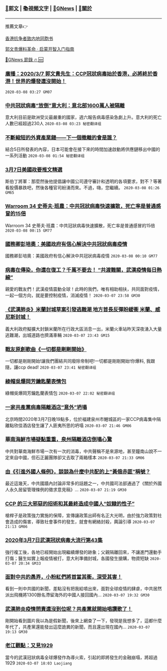 ###  [:eagle:郭文](https://github.com/ourhimalayas/txt) | [:books:視頻文字](https://github.com/ourhimalayas/txt/blob/master/content/README.md) | [:newspaper:GNews](https://github.com/ourhimalayas/txt/blob/master/content/gnews/README.md) | [:pray:關於](https://github.com/ourhimalayas/home/tree/master/about)
---

推薦文章:point_right:

[香港抗争者致内地同胞书](https://github.com/ourhimalayas/news/blob/master/2019/08/a_letter_from_the_hong_kong_people.md)

[郭文贵爆料革命 · 启蒙开智入门指南](https://github.com/ourhimalayas/txt/issues/1)

[:newspaper:GNews 節錄 :fire: :new:](https://github.com/ourhimalayas/txt/blob/master/content/gnews/README.md) 



### [廣播：2020/3/7 郭文貴先生：CCP冠狀病毒始於香港，必將終於香港！世界的爆發還沒開始！](/content/gnews/1/README.md)

 `2020-03-08 03:27 GM07`

### [中共冠狀病毒“放倒”意大利：意北部1600萬人被隔離](/content/gnews/2/README.md)

意大利目前是歐洲受災最嚴重的國家，週六報告病毒感染急劇上升。意大利的死亡人數已經超過230人  `2020-03-08 03:23 秘密翻译组`

### [不斷縮短的外資產業鏈——下一個撤離的會是誰？](/content/gnews/3/README.md)

結合5日所發表的內容，日本可能會在接下來的時間加速啟動將供應鏈移出中國的一系列活動  `2020-03-08 01:54 秘密翻译组`

### [3月7日美國政要推文精選](/content/gnews/4/README.md)

斯伯丁將軍：那麼然後他提倡讓中國公司遵守審計和透明的各項要求，對不？等著看股價暴跌吧，然後各種官司紛湧而來。不過，嗨，您繼續。  `2020-03-08 01:26 GM65`

### [Warroom 34 史蒂夫·班農：中共冠狀病毒快速擴散，死亡率是普通感冒的15倍](/content/gnews/5/README.md)

Warroom 34 史蒂夫·班農：中共冠狀病毒快速擴散，死亡率是普通感冒的15倍  `2020-03-08 00:15 GM77`

### [國務卿彭培奧：美國政府有信心解決中共冠狀病毒疫情](/content/gnews/6/README.md)

國務卿彭培奧：美國政府有信心解決中共冠狀病毒疫情  `2020-03-08 00:10 GM77`

### [病毒在傳染，你還在復工？千萬不要去！ “共渡難關，武漢疫情每日熱線”](/content/gnews/7/README.md)

親愛的戰友們！武漢疫情震動全球！此時的我們，唯有相助相扶，共同面對疫情，一起一個方向，就是要控制疫情，消滅疫情！  `2020-03-07 23:58 GM30`

### [《武漢肺炎》米蘭封城草案引發逃難潮 地方首長反彈盼緩衝 米蘭、威尼斯封城！](/content/gnews/8/README.md)

義大利政府擬擴大封鎖米蘭所在行政大區消息一出，米蘭火車站昨天深夜湧入大量逃難潮，出城道路也擠滿車輛  `2020-03-07 23:43 GM15`

### [戰友原創歌曲《一切都是剛剛開始》](/content/gnews/9/README.md)

一切都是剛剛開始!讓我們團結共同廢除帝制吧!一切都是剛剛開始!你爆料, 我跟隨，讓ccp dead!  `2020-03-07 23:41 秘密翻译组`

### [綠帽吳爆岡芳鑰匙蘭表情包](/content/gnews/10/README.md)

綠帽吳爆岡芳鑰匙蘭表情包  `2020-03-07 22:02 秘密翻译组`

### [一家共產黨病毒隔離酒店“意外”坍塌](/content/gnews/11/README.md)

北京時間2020年3月7日晚19點多，位於福建泉州市鯉城區的一家CCP病毒集中隔離點欣佳酒店發生讓了人匪夷所思的坍塌  `2020-03-07 21:46 GM06`

### [華南海鮮市場疑點重重，泉州隔離酒店倒塌心驚](/content/gnews/12/README.md)

中共對華南海鮮市場一次有一次的消毒，中共聲稱不是來源地，甚至鐘南山說不一定來自中國，但石正麗團隊卻又去取了兩箱樣本  `2020-03-07 21:33 GM06`

### [由《引進外國人條例》，談談為什麼中共配的上“黃俄赤匪”稱號？](/content/gnews/13/README.md)

最近這幾天，中共國牆內討論非常多的話題之一，中共國司法部通過了《關於外國人永久居留管理條例的徵求意見稿》...  `2020-03-07 21:19 GM30`

### [CCP 的三大邪惡的招術和其最終造成中國人“奴隸的性子”](/content/gnews/14/README.md)

槍桿子是政策強力實施的保障，宣傳讓政策出師有名正大光明，由於強力政策對社會造成的傷害，導致社會事件的發生，就會有網絡封殺，輿論引導  `2020-03-07 21:13 GM06`

### [2020年3月7日武漢冠狀病毒大流行第43集](/content/gnews/15/README.md)

強行複工後，各地已經開始出現繼續爆發的跡象；父親隔離回來，不讓進門還動手打傷；醫生如實上報疫情被打，意大利準備封城，各國發生搶購，物資短缺  `2020-03-07 20:34 GM33`

### [面對中共的愚弄，小粉紅們將首當其衝，深受其害！](/content/gnews/16/README.md)

看到一則中共國的新聞，差點沒有把我給噴出來，面對全球疫情的肆虐，中共居然派出飛機將1300餘名滯留海外的中國人接回國內...  `2020-03-07 19:32 GM30`

### [武漢肺炎疫情問責還沒到位呢？共產黨就開始唱讚歌了！](/content/gnews/17/README.md)

剛開始看到圖片我以為是假新聞，後來上網查了一下，發現是我想多了，這都什麼年代了，共產黨還能發出這麼詭異的新聞，而且還出現在國內...  `2020-03-07 19:13 GM30`

### [老江觀點：又見1929](/content/gnews/18/README.md)

當今的武漢冠狀病毒全球爆發作為導火索，引起的即將發生的金融崩塌，將超過1929  `2020-03-07 18:03 Laojiang`


